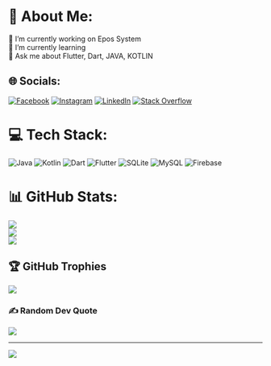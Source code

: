 # 💫 About Me:
🔭 I’m currently working on Epos System<br>🌱 I’m currently learning<br>💬 Ask me about Flutter, Dart, JAVA, KOTLIN


## 🌐 Socials:
[![Facebook](https://img.shields.io/badge/Facebook-%231877F2.svg?logo=Facebook&logoColor=white)](https://facebook.com/prabalb.23) [![Instagram](https://img.shields.io/badge/Instagram-%23E4405F.svg?logo=Instagram&logoColor=white)](https://instagram.com/prabalb.23) [![LinkedIn](https://img.shields.io/badge/LinkedIn-%230077B5.svg?logo=linkedin&logoColor=white)](https://linkedin.com/in/prabal-bhattacharjee-56b661135) [![Stack Overflow](https://img.shields.io/badge/-Stackoverflow-FE7A16?logo=stack-overflow&logoColor=white)](https://stackoverflow.com/users/prabal-bhattacharjee) 

# 💻 Tech Stack:
![Java](https://img.shields.io/badge/java-%23ED8B00.svg?style=for-the-badge&logo=java&logoColor=white) ![Kotlin](https://img.shields.io/badge/kotlin-%230095D5.svg?style=for-the-badge&logo=kotlin&logoColor=white) ![Dart](https://img.shields.io/badge/dart-%230175C2.svg?style=for-the-badge&logo=dart&logoColor=white) ![Flutter](https://img.shields.io/badge/Flutter-%2302569B.svg?style=for-the-badge&logo=Flutter&logoColor=white) ![SQLite](https://img.shields.io/badge/sqlite-%2307405e.svg?style=for-the-badge&logo=sqlite&logoColor=white) ![MySQL](https://img.shields.io/badge/mysql-%2300f.svg?style=for-the-badge&logo=mysql&logoColor=white) ![Firebase](https://img.shields.io/badge/firebase-%23039BE5.svg?style=for-the-badge&logo=firebase)
# 📊 GitHub Stats:
![](https://github-readme-stats.vercel.app/api?username=prabal23&theme=dark&hide_border=false&include_all_commits=true&count_private=true)<br/>
![](https://github-readme-streak-stats.herokuapp.com/?user=prabal23&theme=dark&hide_border=false)<br/>
![](https://github-readme-stats.vercel.app/api/top-langs/?username=prabal23&theme=dark&hide_border=false&include_all_commits=true&count_private=true&layout=compact)

## 🏆 GitHub Trophies
![](https://github-profile-trophy.vercel.app/?username=prabal23&theme=radical&no-frame=false&no-bg=false&margin-w=4)

### ✍️ Random Dev Quote
![](https://quotes-github-readme.vercel.app/api?type=horizontal&theme=radical)

---
[![](https://visitcount.itsvg.in/api?id=prabal23&icon=0&color=0)](https://visitcount.itsvg.in)

<!-- Proudly created with GPRM ( https://gprm.itsvg.in ) -->
